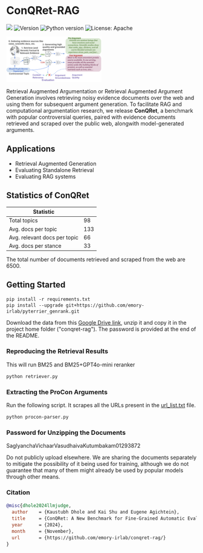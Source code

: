 # ConQRet-RAG

![](https://img.shields.io/badge/PRs-welcome-brightgreen)
<img src="https://img.shields.io/badge/Version-1.0-lightblue.svg" alt="Version">
![Python version](https://img.shields.io/badge/lang-python-important)
![License: Apache](https://img.shields.io/badge/License-Apache2.0-yellow.svg)

<img src="utils/rag_end_to_end.png" style="width:50%; height:auto;">

Retrieval Augmented Argumentation or Retrieval Augmented Argument Generation involves retrieving noisy evidence documents over the web and using them for subsequent argument generation. To facilitate RAG and computational argumentation research, we release **ConQRet**, a benchmark with popular controversial queries, paired with evidence documents retrieved and scraped over the public web, alongwith model-generated arguments. 

## Applications
- Retrieval Augmented Generation
- Evaluating Standalone Retrieval
- Evaluating RAG systems

## Statistics of ConQRet
| Statistic                      |     |
|---------------------------------|-----|
| Total topics                    | 98  |
| Avg. docs per topic             | 133 |
| Avg. relevant docs per topic    | 66  |
| Avg. docs per stance            | 33  |

The total number of documents retrieved and scraped from the web are 6500.

## Getting Started

```ssh
pip install -r requirements.txt
pip install --upgrade git+https://github.com/emory-irlab/pyterrier_genrank.git
```


Download the data from this [Google Drive link](https://drive.google.com/file/d/1jzNKVsc9VRc6kTOWFYdvp6NDoT4NQqak/view?usp=sharing), unzip it and copy it in the project home folder ("conqret-rag"). The password is provided at the end of the README. 
### Reproducing the Retrieval Results
This will run BM25 and BM25+GPT4o-mini reranker
```bash
python retriever.py
```

### Extracting the ProCon Arguments
Run the following script. It scrapes all the URLs present in the [url_list.txt](data/url_list.txt) file.
```bash
python procon-parser.py
```

### Password for Unzipping the Documents
SaglyanchaVichaarVasudhaivaKutumbakam01293872

Do not publicly upload elsewhere. We are sharing the documents separately to mitigate the possibility of it being used for training, although we do not guarantee that many of them might already be used by popular models through other means.

### Citation
```bibtex
@misc{dhole2024llmjudge,
  author    = {Kaustubh Dhole and Kai Shu and Eugene Agichtein},
  title     = {ConQRet: A New Benchmark for Fine-Grained Automatic Evaluation of Retrieval Augmented Computational Argumentation},
  year      = {2024},
  month     = {November},
  url       = {https://github.com/emory-irlab/conqret-rag/}
}
```